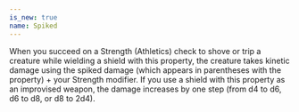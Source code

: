 ```yaml
---
is_new: true
name: Spiked
---
```

When you succeed on a Strength (Athletics) check to shove or trip a creature while wielding a shield with this property, the creature takes kinetic damage using the spiked damage (which appears in parentheses with the property) + your Strength modifier. If you use a shield with this property as an improvised weapon, the damage increases by one step (from d4 to d6, d6 to d8, or d8 to 2d4).